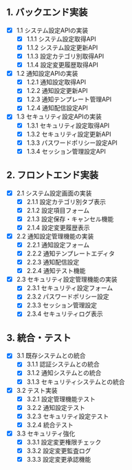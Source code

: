 ## 1. バックエンド実装

- [x] 1.1 システム設定APIの実装
  - [x] 1.1.1 システム設定取得API
  - [x] 1.1.2 システム設定更新API
  - [x] 1.1.3 設定カテゴリ別取得API
  - [x] 1.1.4 設定変更履歴取得API
- [x] 1.2 通知設定APIの実装
  - [x] 1.2.1 通知設定取得API
  - [x] 1.2.2 通知設定更新API
  - [x] 1.2.3 通知テンプレート管理API
  - [x] 1.2.4 通知配信設定API
- [x] 1.3 セキュリティ設定APIの実装
  - [x] 1.3.1 セキュリティ設定取得API
  - [x] 1.3.2 セキュリティ設定更新API
  - [x] 1.3.3 パスワードポリシー設定API
  - [x] 1.3.4 セッション管理設定API

## 2. フロントエンド実装

- [x] 2.1 システム設定画面の実装
  - [x] 2.1.1 設定カテゴリ別タブ表示
  - [x] 2.1.2 設定項目フォーム
  - [x] 2.1.3 設定保存・キャンセル機能
  - [x] 2.1.4 設定変更履歴表示
- [x] 2.2 通知設定管理機能の実装
  - [x] 2.2.1 通知設定フォーム
  - [x] 2.2.2 通知テンプレートエディタ
  - [x] 2.2.3 通知配信設定
  - [x] 2.2.4 通知テスト機能
- [x] 2.3 セキュリティ設定管理機能の実装
  - [x] 2.3.1 セキュリティ設定フォーム
  - [x] 2.3.2 パスワードポリシー設定
  - [x] 2.3.3 セッション管理設定
  - [x] 2.3.4 セキュリティログ表示

## 3. 統合・テスト

- [x] 3.1 既存システムとの統合
  - [x] 3.1.1 認証システムとの統合
  - [x] 3.1.2 通知システムとの統合
  - [x] 3.1.3 セキュリティシステムとの統合
- [x] 3.2 テスト実装
  - [x] 3.2.1 設定管理機能テスト
  - [x] 3.2.2 通知設定テスト
  - [x] 3.2.3 セキュリティ設定テスト
  - [x] 3.2.4 統合テスト
- [x] 3.3 セキュリティ強化
  - [x] 3.3.1 設定変更権限チェック
  - [x] 3.3.2 設定変更監査ログ
  - [x] 3.3.3 設定変更承認機能
